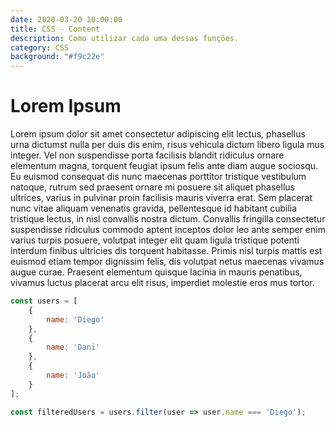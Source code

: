 ```yaml
---
date: 2020-03-20 10:00:00
title: CSS - Content 
description: Como utilizar cada uma dessas funções.
category: CSS
background: "#f9c22e"
---
```


# Lorem Ipsum

Lorem ipsum dolor sit amet consectetur adipiscing elit lectus, phasellus urna dictumst nulla per duis dis enim, risus vehicula dictum libero ligula mus integer. Vel non suspendisse porta facilisis blandit ridiculus ornare elementum magna, torquent feugiat ipsum felis ante diam augue sociosqu. Eu euismod consequat dis nunc maecenas porttitor tristique vestibulum natoque, rutrum sed praesent ornare mi posuere sit aliquet phasellus ultrices, varius in pulvinar proin facilisis mauris viverra erat. Sem placerat nunc vitae aliquam venenatis gravida, pellentesque id habitant cubilia tristique lectus, in nisl convallis nostra dictum. Convallis fringilla consectetur suspendisse ridiculus commodo aptent inceptos dolor leo ante semper enim varius turpis posuere, volutpat integer elit quam ligula tristique potenti interdum finibus ultricies dis torquent habitasse. Primis nisl turpis mattis est euismod etiam tempor dignissim felis, dis volutpat netus maecenas vivamus augue curae. Praesent elementum quisque lacinia in mauris penatibus, vivamus luctus placerat arcu elit risus, imperdiet molestie eros mus tortor.

```js
const users = [
    {
        name: 'Diego'
    },
    {
        name: 'Dani'
    },
    {
        name: 'João'
    }
];

const filteredUsers = users.filter(user => user.name === 'Diego');
```
